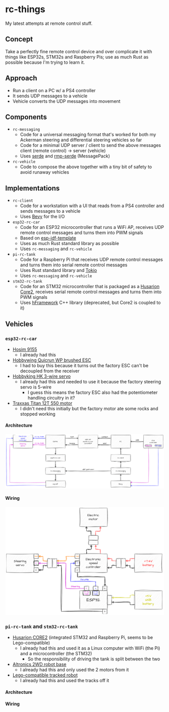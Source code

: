 # rc-things

My latest attempts at remote control stuff.

## Concept

Take a perfectly fine remote control device and over complicate it with things like ESP32s, STM32s and Raspberry Pis;
use as much Rust as possible because I'm trying to learn it.

## Approach

- Run a client on a PC w/ a PS4 controller
- It sends UDP messages to a vehicle
- Vehicle converts the UDP messages into movement

## Components

- `rc-messaging`
    - Code for a universal messaging format that's worked for both my Ackerman steering and differential steering
      vehicles so far
    - Code for a minimal UDP server / client to send the above messages client (remote control) -> server (vehicle)
    - Uses [serde](https://crates.io/crates/serde) and [rmp-serde](https://crates.io/crates/rmp-serde) (MessagePack)
- `rc-vehicle`
    - Code to compose the above together with a tiny bit of safety to avoid runaway vehicles

## Implementations

- `rc-client`
    - Code for a workstation with a UI that reads from a PS4 controller and sends messages to a vehicle
    - Uses [Bevy](https://bevyengine.org/) for the I/O
- `esp32-rc-car`
    - Code for an ESP32 microcontroller that runs a WiFi AP, receives UDP remote control messages and turns them into
      PWM signals
    - Based on [esp-idf-template](https://github.com/esp-rs/esp-idf-template)
    - Uses as much Rust standard library as possible
    - Uses `rc-messaging` and `rc-vehicle`
- `pi-rc-tank`
    - Code for a Raspberry Pi that receives UDP remote control messages and turns them into serial remote control
      messages
    - Uses Rust standard library and [Tokio](https://tokio.rs/)
    - Uses `rc-messaging` and `rc-vehicle`
- `stm32-rc-tank`
    - Code for an STM32 microcontroller that is packaged as a [Husarion Core2](https://husarion.com/manuals/core2/),
      receives serial remote control messages and turns them into PWM signals
    - Uses [hFramework](https://github.com/husarion/hFramework) C++ library (deprecated, but Core2 is coupled to it)

## Vehicles

### `esp32-rc-car`

- [Hosim 9155](https://www.hosim.com/products/9155-blue)
    - I already had this
- [Hobbywing Quicrun WP brushed ESC](https://www.hobbywingdirect.com/products/quicrun-1080-esc-g2)
    - I had to buy this because it turns out the factory ESC can't be decoupled from the receiver
- [Hobbyking HK 3-wire servo](https://hobbyking.com/en_us/hobbykingtm-hk15178-analog-servo-1-4kg-0-09sec-10g.html)
    - I already had this and needed to use it because the factory steering servo is 5-wire
        - I guess this means the factory ESC also had the potentiometer handling circuitry in it?
- [Traxxas Titan 12T 550 motor](https://traxxas.com/products/parts/motors/titan12T)
    - I didn't need this initially but the factory motor ate some rocks and stopped working

#### Architecture

![esp32-rc-car-architecture.png](esp32-rc-car-architecture.png)

#### Wiring

![esp32-rc-car-wiring.png](esp32-rc-car-wiring.png)

### `pi-rc-tank` and `stm32-rc-tank`

- [Husarion CORE2](https://husarion.com/manuals/core2/) (integrated STM32 and Raspberry Pi, seems to be Lego-compatible)
    - I already had this and used it as a Linux computer with WiFi (the Pi) and a microcontroller (the STM32)
        - So the responsibility of driving the tank is split between the two
- [Altronics 2WD robot base](https://www.altronics.com.au/p/k1090-2wd-motorised-robot-building-base-kit/)
    - I already had this and only used the 2 motors from it
- [Lego-compatible tracked robot](https://www.amazon.com.au/Control-Tracked-Building-Educational-Learning/dp/B09CTT9F8N/)
    - I already had this and used the tracks off it

#### Architecture

#### Wiring
